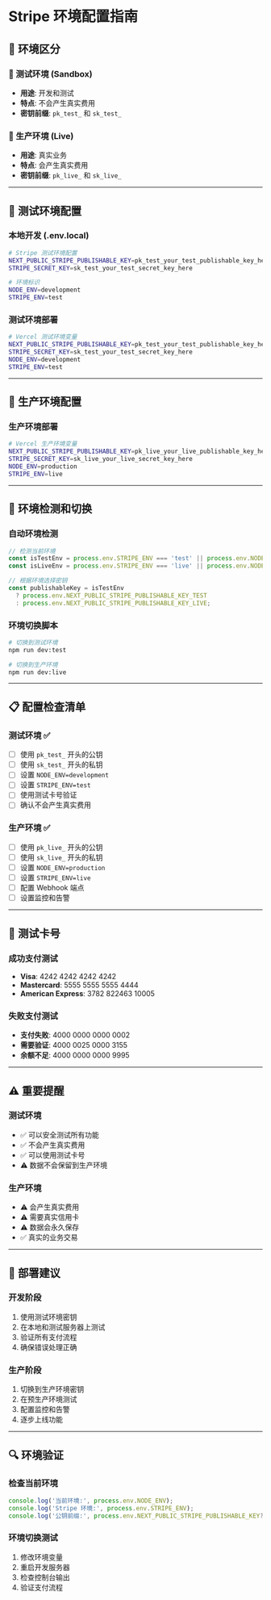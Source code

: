 # Stripe 环境配置指南

## 🔄 环境区分

### 🧪 测试环境 (Sandbox)
- **用途**: 开发和测试
- **特点**: 不会产生真实费用
- **密钥前缀**: `pk_test_` 和 `sk_test_`

### 🚀 生产环境 (Live)
- **用途**: 真实业务
- **特点**: 会产生真实费用
- **密钥前缀**: `pk_live_` 和 `sk_live_`

---

## 🧪 测试环境配置

### 本地开发 (.env.local)

```bash
# Stripe 测试环境配置
NEXT_PUBLIC_STRIPE_PUBLISHABLE_KEY=pk_test_your_test_publishable_key_here
STRIPE_SECRET_KEY=sk_test_your_test_secret_key_here

# 环境标识
NODE_ENV=development
STRIPE_ENV=test
```

### 测试环境部署

```bash
# Vercel 测试环境变量
NEXT_PUBLIC_STRIPE_PUBLISHABLE_KEY=pk_test_your_test_publishable_key_here
STRIPE_SECRET_KEY=sk_test_your_test_secret_key_here
NODE_ENV=development
STRIPE_ENV=test
```

---

## 🚀 生产环境配置

### 生产环境部署

```bash
# Vercel 生产环境变量
NEXT_PUBLIC_STRIPE_PUBLISHABLE_KEY=pk_live_your_live_publishable_key_here
STRIPE_SECRET_KEY=sk_live_your_live_secret_key_here
NODE_ENV=production
STRIPE_ENV=live
```

---

## 🔧 环境检测和切换

### 自动环境检测

```javascript
// 检测当前环境
const isTestEnv = process.env.STRIPE_ENV === 'test' || process.env.NODE_ENV === 'development';
const isLiveEnv = process.env.STRIPE_ENV === 'live' || process.env.NODE_ENV === 'production';

// 根据环境选择密钥
const publishableKey = isTestEnv 
  ? process.env.NEXT_PUBLIC_STRIPE_PUBLISHABLE_KEY_TEST
  : process.env.NEXT_PUBLIC_STRIPE_PUBLISHABLE_KEY_LIVE;
```

### 环境切换脚本

```bash
# 切换到测试环境
npm run dev:test

# 切换到生产环境
npm run dev:live
```

---

## 📋 配置检查清单

### 测试环境 ✅
- [ ] 使用 `pk_test_` 开头的公钥
- [ ] 使用 `sk_test_` 开头的私钥
- [ ] 设置 `NODE_ENV=development`
- [ ] 设置 `STRIPE_ENV=test`
- [ ] 使用测试卡号验证
- [ ] 确认不会产生真实费用

### 生产环境 ✅
- [ ] 使用 `pk_live_` 开头的公钥
- [ ] 使用 `sk_live_` 开头的私钥
- [ ] 设置 `NODE_ENV=production`
- [ ] 设置 `STRIPE_ENV=live`
- [ ] 配置 Webhook 端点
- [ ] 设置监控和告警

---

## 🧪 测试卡号

### 成功支付测试
- **Visa**: 4242 4242 4242 4242
- **Mastercard**: 5555 5555 5555 4444
- **American Express**: 3782 822463 10005

### 失败支付测试
- **支付失败**: 4000 0000 0000 0002
- **需要验证**: 4000 0025 0000 3155
- **余额不足**: 4000 0000 0000 9995

---

## ⚠️ 重要提醒

### 测试环境
- ✅ 可以安全测试所有功能
- ✅ 不会产生真实费用
- ✅ 可以使用测试卡号
- ⚠️ 数据不会保留到生产环境

### 生产环境
- ⚠️ 会产生真实费用
- ⚠️ 需要真实信用卡
- ⚠️ 数据会永久保存
- ✅ 真实的业务交易

---

## 🚀 部署建议

### 开发阶段
1. 使用测试环境密钥
2. 在本地和测试服务器上测试
3. 验证所有支付流程
4. 确保错误处理正确

### 生产阶段
1. 切换到生产环境密钥
2. 在预生产环境测试
3. 配置监控和告警
4. 逐步上线功能

---

## 🔍 环境验证

### 检查当前环境
```javascript
console.log('当前环境:', process.env.NODE_ENV);
console.log('Stripe 环境:', process.env.STRIPE_ENV);
console.log('公钥前缀:', process.env.NEXT_PUBLIC_STRIPE_PUBLISHABLE_KEY?.substring(0, 8));
```

### 环境切换测试
1. 修改环境变量
2. 重启开发服务器
3. 检查控制台输出
4. 验证支付流程 